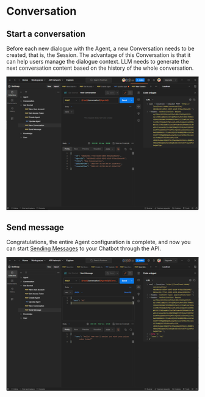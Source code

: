 # Conversation

## Start a conversation
Before each new dialogue with the Agent, a new Conversation needs to be created, that is, the Session. The advantage of this Conversation is that it can help users manage the dialogue context. LLM needs to generate the next conversation content based on the history of the whole conversation.

![Alt text](assets/conversation-creation.png)

## Send message
Congratulations, the entire Agent configuration is complete, and now you can start [Sending Messages](https://www.postman.com/orange-flare-634868/workspace/botsharp/request/1346299-6f51dfe2-0ea5-4910-bf62-f5515f46db73) to your Chatbot through the API.

![Alt text](assets/conversation-send-message.png)